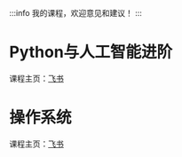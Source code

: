 :::info
我的课程，欢迎意见和建议！
:::

# Python与人工智能进阶
课程主页：[飞书](https://imguyong.feishu.cn/wiki/LSOoww7w4i9ZEHkxy5zcEhy5nvf)

# 操作系统
课程主页：[飞书](https://imguyong.feishu.cn/docx/H7xtdEaaRogRFyxJJFic24sSncg)

